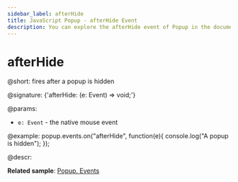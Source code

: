 ```yaml
---
sidebar_label: afterHide
title: JavaScript Popup - afterHide Event 
description: You can explore the afterHide event of Popup in the documentation of the DHTMLX JavaScript UI library. Browse developer guides and API reference, try out code examples and live demos, and download a free 30-day evaluation version of DHTMLX Suite 7.
---
```


# afterHide

@short: fires after a popup is hidden

@signature: {'afterHide: (e: Event) => void;'}

@params:
- `e: Event` - the native mouse event

@example:
popup.events.on("afterHide", function(e){
    console.log("A popup is hidden");
});

@descr:

**Related sample**: [Popup. Events](https://snippet.dhtmlx.com/ro2lza9t)

[comment]: # (@related: popup/event_handling.md)
